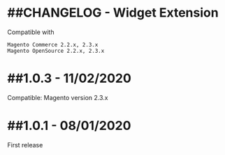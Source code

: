 ##CHANGELOG - Widget Extension
=============
Compatible with 
```
Magento Commerce 2.2.x, 2.3.x
Magento OpenSource 2.2.x, 2.3.x
```
##1.0.3 - 11/02/2020
=============
Compatible: Magento version 2.3.x

##1.0.1 - 08/01/2020
=============
First release